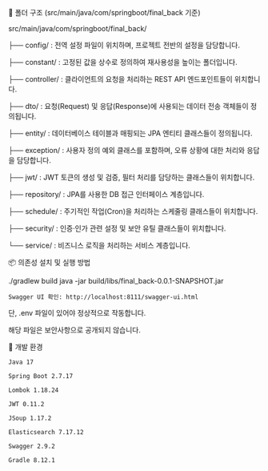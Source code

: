📁 폴더 구조 (src/main/java/com/springboot/final_back 기준)

src/main/java/com/springboot/final_back/

  ├── config/       : 전역 설정 파일이 위치하며, 프로젝트 전반의 설정을 담당합니다.
  
  ├── constant/     : 고정된 값을 상수로 정의하여 재사용성을 높이는 폴더입니다.
  
  ├── controller/   : 클라이언트의 요청을 처리하는 REST API 엔드포인트들이 위치합니다.
  
  ├── dto/          : 요청(Request) 및 응답(Response)에 사용되는 데이터 전송 객체들이 정의됩니다.
  
  ├── entity/       : 데이터베이스 테이블과 매핑되는 JPA 엔티티 클래스들이 정의됩니다.

  ├── exception/    : 사용자 정의 예외 클래스를 포함하며, 오류 상황에 대한 처리와 응답을 담당합니다.
  
  ├── jwt/          : JWT 토큰의 생성 및 검증, 필터 처리를 담당하는 클래스들이 위치합니다.
    
  ├── repository/   : JPA를 사용한 DB 접근 인터페이스 계층입니다.
    
  ├── schedule/     : 주기적인 작업(Cron)을 처리하는 스케줄링 클래스들이 위치합니다.
    
  ├── security/     : 인증·인가 관련 설정 및 보안 유틸 클래스들이 위치합니다.

  └── service/      : 비즈니스 로직을 처리하는 서비스 계층입니다.


📦 의존성 설치 및 실행 방법

./gradlew build
java -jar build/libs/final_back-0.0.1-SNAPSHOT.jar

    Swagger UI 확인: http://localhost:8111/swagger-ui.html


단, .env 파일이 있어야 정상적으로 작동합니다.

해당 파일은 보안사항으로 공개되지 않습니다.

🧱 개발 환경

    Java 17

    Spring Boot 2.7.17

    Lombok 1.18.24

    JWT 0.11.2

    JSoup 1.17.2

    Elasticsearch 7.17.12

    Swagger 2.9.2

    Gradle 8.12.1
